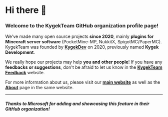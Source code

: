 # Hi there 👋
### Welcome to the KygekTeam GitHub organization profile page!

We've made many open source projects **since 2020**, mainly **plugins for Minecraft server software** (PocketMine-MP, NukkitX, SpigotMC/PaperMC). KygekTeam was founded by [**KygekDev**](https://github.com/KygekDev) on 2020, previously named **Kygek Development**.

We really hope our projects may help **you and other people**! If you have any **feedbacks or suggestions**, don't be afraid to let us know in the [**KygekTeam Feedback**](https://feedback.kygekteam.org) website.

For more information about us, please visit our [**main website**](https://kygekteam.org) as well as the [**About**](https://kygekteam.org/about) page in the same website.

---

##### Thanks to Microsoft for adding and showcasing this feature in their GitHub organization!

<!--

**Here are some ideas to get you started:**

🙋‍♀️ A short introduction - what is your organization all about?
🌈 Contribution guidelines - how can the community get involved?
👩‍💻 Useful resources - where can the community find your docs? Is there anything else the community should know?
🍿 Fun facts - what does your team eat for breakfast?
🧙 Remember, you can do mighty things with the power of [Markdown](https://guides.github.com/features/mastering-markdown/)
-->
